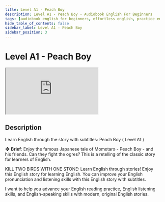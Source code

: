 ```yaml
---
title: Level A1 - Peach Boy
description: Level A1 - Peach Boy - Audiobook English For Beginners
tags: [audiobook english for beginners, effortless english, practice english speaking]
hide_table_of_contents: false
sidebar_label: Level A1 - Peach Boy
sidebar_position: 3
---
```


# Level A1 - Peach Boy

<div class="video-container">
<iframe src="https://www.youtube.com/embed/EGFvfzAsQi4?controls=0" title="YouTube video player"></iframe>
<a href="https://www.youtube.com/watch?v=EGFvfzAsQi4" target="_blank"></a>
</div>

## Description

Learn English through the story with subtitles: Peach Boy ( Level A1 )

❖ **Brief**:
Enjoy the famous Japanese tale of Momotaro - Peach Boy - and his friends. Can they fight the ogres? This is a retelling of the classic story for learners of English.

KILL TWO BIRDS WITH ONE STONE: Learn English through stories! Enjoy this English story for learning English. You can improve your English pronunciation and listening skills with this English story with subtitles.

I want to help you advance your English reading practice, English listening skills, and English-speaking skills with modern, original English stories.